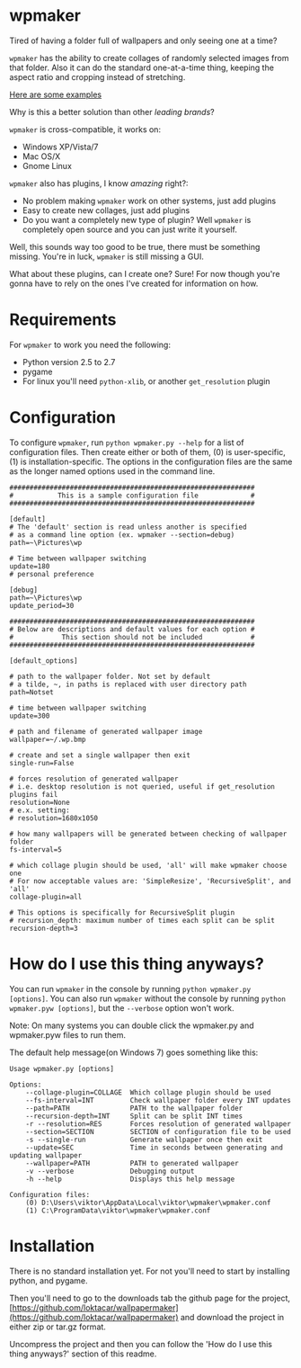 wpmaker
===============================================================================

Tired of having a folder full of wallpapers and only seeing one at a time?

`wpmaker` has the ability to create collages of randomly selected images from
that folder. Also it can do the standard one-at-a-time thing, keeping the aspect
ratio and cropping instead of stretching.

[Here are some examples](http://imgur.com/a/9MFjX#0)

Why is this a better solution than other *leading brands*?

`wpmaker` is cross-compatible, it works on:
- Windows XP/Vista/7
- Mac OS/X
- Gnome Linux

`wpmaker` also has plugins, I know *amazing* right?:
- No problem making `wpmaker` work on other systems, just add plugins
- Easy to create new collages, just add plugins
- Do you want a completely new type of plugin? Well `wpmaker` is completely 
open source and you can just write it yourself.

Well, this sounds way too good to be true, there must be something missing.
You're in luck, `wpmaker` is still missing a GUI.

What about these plugins, can I create one? Sure! For now though you're gonna have
to rely on the ones I've created for information on how.

Requirements
===============================================================================
For `wpmaker` to work you need the following:

- Python version 2.5 to 2.7
- pygame
- For linux you'll need `python-xlib`, or another `get_resolution` plugin

Configuration
===============================================================================

To configure `wpmaker`, run `python wpmaker.py --help` for a list of
configuration files. Then create either or both of them, (0) is user-specific, (1) is
installation-specific. The options in the configuration files are the same as
the longer named options used in the command line.

```
#############################################################
#           This is a sample configuration file             #
#############################################################

[default]
# The 'default' section is read unless another is specified
# as a command line option (ex. wpmaker --section=debug)
path=~\Pictures\wp

# Time between wallpaper switching
update=180
# personal preference

[debug]
path=~\Pictures\wp
update_period=30

#############################################################
# Below are descriptions and default values for each option #
#            This section should not be included            #
#############################################################

[default_options]

# path to the wallpaper folder. Not set by default
# a tilde, ~, in paths is replaced with user directory path
path=Notset

# time between wallpaper switching
update=300

# path and filename of generated wallpaper image
wallpaper=~/.wp.bmp

# create and set a single wallpaper then exit
single-run=False

# forces resolution of generated wallpaper
# i.e. desktop resolution is not queried, useful if get_resolution plugins fail
resolution=None
# e.x. setting:
# resolution=1680x1050

# how many wallpapers will be generated between checking of wallpaper folder
fs-interval=5

# which collage plugin should be used, 'all' will make wpmaker choose one
# For now acceptable values are: 'SimpleResize', 'RecursiveSplit', and 'all'
collage-plugin=all

# This options is specifically for RecursiveSplit plugin
# recursion_depth: maximum number of times each split can be split
recursion-depth=3

```

How do I use this thing anyways?
===============================================================================

You can run `wpmaker` in the console by running `python wpmaker.py [options]`.
You can also run `wpmaker` without the console by running `python wpmaker.pyw
[options]`, but the `--verbose` option won't work.

Note: On many systems you can double click the wpmaker.py and wpmaker.pyw files
to run them.

The default help message(on Windows 7) goes something like this:

```
Usage wpmaker.py [options]

Options:
    --collage-plugin=COLLAGE  Which collage plugin should be used
    --fs-interval=INT         Check wallpaper folder every INT updates
    --path=PATH               PATH to the wallpaper folder
    --recursion-depth=INT     Split can be split INT times
    -r --resolution=RES       Forces resolution of generated wallpaper
    --section=SECTION         SECTION of configuration file to be used
    -s --single-run           Generate wallpaper once then exit
    --update=SEC              Time in seconds between generating and updating wallpaper
    --wallpaper=PATH          PATH to generated wallpaper
    -v --verbose              Debugging output
    -h --help                 Displays this help message

Configuration files:
    (0) D:\Users\viktor\AppData\Local\viktor\wpmaker\wpmaker.conf
    (1) C:\ProgramData\viktor\wpmaker\wpmaker.conf
```

Installation
===============================================================================
There is no standard installation yet. For not you'll need to start by
installing python, and pygame.

Then you'll need to go to the downloads tab the github page for the project,
[https://github.com/loktacar/wallpapermaker](https://github.com/loktacar/wallpapermaker)
and download the project in either zip or tar.gz format.

Uncompress the project and then you can follow the 'How do I use this thing
anyways?' section of this readme.

